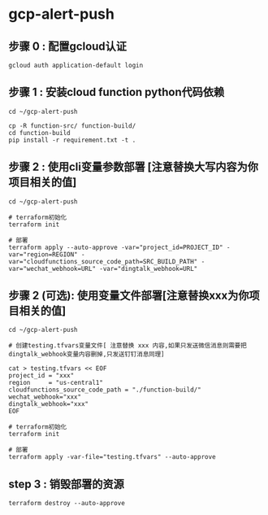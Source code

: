 # gcp-alert-push
## 步骤 0 : 配置gcloud认证
```
gcloud auth application-default login
```
## 步骤 1 : 安装cloud function python代码依赖
```
cd ~/gcp-alert-push

cp -R function-src/ function-build/
cd function-build
pip install -r requirement.txt -t .

```
## 步骤 2 : 使用cli变量参数部署 [注意替换大写内容为你项目相关的值]
```
cd ~/gcp-alert-push

# terraform初始化
terraform init

# 部署
terraform apply --auto-approve -var="project_id=PROJECT_ID" -var="region=REGION" -var="cloudfunctions_source_code_path=SRC_BUILD_PATH" -var="wechat_webhook=URL" -var="dingtalk_webhook=URL"
```

## 步骤 2 (可选): 使用变量文件部署[注意替换xxx为你项目相关的值]
```
cd ~/gcp-alert-push

# 创建testing.tfvars变量文件[ 注意替换 xxx 内容,如果只发送微信消息则需要把dingtalk_webhook变量内容删掉,只发送钉钉消息同理]

cat > testing.tfvars << EOF
project_id = "xxx"
region     = "us-central1"
cloudfunctions_source_code_path = "./function-build/"
wechat_webhook="xxx"
dingtalk_webhook="xxx"
EOF

# terraform初始化
terraform init

# 部署
terraform apply -var-file="testing.tfvars" --auto-approve

```

## step 3 : 销毁部署的资源
```
terraform destroy --auto-approve
```